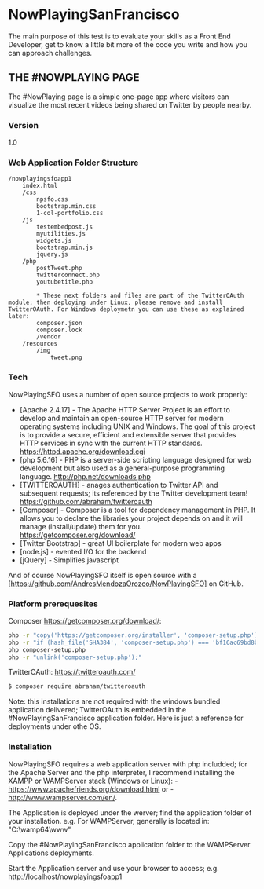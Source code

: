 # NowPlayingSanFrancisco

The main purpose of this test is to evaluate your skills as a Front End Developer, get to know a little bit more of the code you write and how you can approach challenges.

## THE #NOWPLAYING PAGE
The #NowPlaying page is a simple one-page app where visitors can visualize the most recent videos being shared on Twitter by people nearby. 

### Version
1.0

### Web Application Folder Structure
	/nowplayingsfoapp1
		index.html
		/css
			npsfo.css
			bootstrap.min.css
			1-col-portfolio.css
		/js
			testembedpost.js
			myutilities.js
			widgets.js
			bootstrap.min.js
			jquery.js
		/php
			postTweet.php
			twitterconnect.php
			youtubetitle.php
			
			* These next folders and files are part of the TwitterOAuth module; then deploying under Linux, please remove and install TwitterOAuth. For Windows deploymetn you can use these as explained later:
			composer.json
			composer.lock
			/vendor
		/resources
			/img
				tweet.png

### Tech

NowPlayingSFO uses a number of open source projects to work properly:

* [Apache 2.4.17] - The Apache HTTP Server Project is an effort to develop and maintain an open-source HTTP server for modern operating systems including UNIX and Windows. The goal of this project is to provide a secure, efficient and extensible server that provides HTTP services in sync with the current HTTP standards. https://httpd.apache.org/download.cgi
* [php 5.6.16] - PHP is a server-side scripting language designed for web development but also used as a general-purpose programming language. http://php.net/downloads.php
* [TWITTEROAUTH] - anages authentication to Twitter API and subsequent requests; its referenced by the Twitter development team! https://github.com/abraham/twitteroauth
* [Composer] - Composer is a tool for dependency management in PHP. It allows you to declare the libraries your project depends on and it will manage (install/update) them for you. https://getcomposer.org/download/
* [Twitter Bootstrap] - great UI boilerplate for modern web apps
* [node.js] - evented I/O for the backend
* [jQuery] - Simplifies javascript

And of course NowPlayingSFO itself is open source with a [https://github.com/AndresMendozaOrozco/NowPlayingSFO]
 on GitHub.

 
### Platform prerequesites
Composer https://getcomposer.org/download/:
```sh
php -r "copy('https://getcomposer.org/installer', 'composer-setup.php');"
php -r "if (hash_file('SHA384', 'composer-setup.php') === 'bf16ac69bd8b807bc6e4499b28968ee87456e29a3894767b60c2d4dafa3d10d045ffef2aeb2e78827fa5f024fbe93ca2') { echo 'Installer verified'; } else { echo 'Installer corrupt'; unlink('composer-setup.php'); } echo PHP_EOL;"
php composer-setup.php
php -r "unlink('composer-setup.php');"
```

TwitterOAuth: https://twitteroauth.com/
```sh
$ composer require abraham/twitteroauth
```

Note: this installations are not required with the windows bundled application delivered; TwitterOAuth is embedded in the #NowPlayingSanFrancisco application folder. Here is just a reference for deployments under othe OS.

### Installation

NowPlayingSFO requires a web application server with php includded; for the Apache Server and the php interpreter, I recommend installing the XAMPP or WAMPServer stack (Windows or Linux): 
	- https://www.apachefriends.org/download.html
	or
	- http://www.wampserver.com/en/.

The Application is deployed under the werver; find the application folder of your installation.
e.g. For WAMPServer, generally is located in: "C:\wamp64\www\"

Copy the #NowPlayingSanFrancisco application folder to the WAMPServer Applications deployments.

Start the Application server and use your browser to access; e.g. http://localhost/nowplayingsfoapp1


